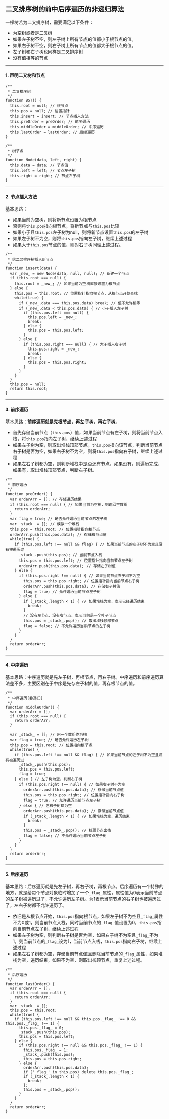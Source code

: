 ## 二叉排序树的前中后序遍历的非递归算法
一棵树若为二叉排序树，需要满足以下条件：
 - 为空树或者是二叉树
 - 如果左子树不空，则左子树上所有节点的值都小于根节点的值。
 - 如果右子树不空，则右子树上所有节点的值都大于根节点的值。
 - 左子树和右子树也同样是二叉排序树
 - 没有值相等的节点
--- ---
#### 1. 声明二叉树和节点
```
/**
 * 二叉排序树
 */
function BST() {
  this.root = null; // 根节点
  this.pos = null; // 位置指针
  this.insert = insert; // 节点插入方法
  this.preOrder = preOrder; // 前序遍历
  this.middleOrder = middleOrder; // 中序遍历
  this.lastOrder = lastOrder; // 后续遍历
}

/**
 * 树节点
 */
function Node(data, left, right) {
  this.data = data; // 节点值
  this.left = left; // 节点左子树
  this.right = right; // 节点右子树
}
```
--- ---
#### 2. 节点插入方法
基本思路：
 - 如果当前为空树，则将新节点设置为根节点
 - 否则将`this.pos`指向根节点，将新节点与`this.pos`比较
 - 如果小于且`this.pos`左子树为null，则将新节点设置`this.pos`的左子树
 - 如果左子树不为空，则将`this.pos`指向左子树，继续上述过程
 - 如果大于`this.pos`节点的值，则对右子树同理上述过程。
```
/**
 * 给二叉排序树插入新节点
 */
function insert(data) {
  var _new_ = new Node(data, null, null); // 新建一个节点
  if (this.root === null) {
    this.root = _new_; // 如果当前为空树直接设置为根节点
  } else {
    this.pos = this.root; // 位置指针指向根节点，从根节点开始查找
    while(true) {
      if (_new_.data === this.pos.data) break; // 值不允许相等
      if (_new_.data < this.pos.data) { // 小于插入左子树
        if (this.pos.left === null) {
          this.pos.left = _new_;
          break;
        } else {
          this.pos = this.pos.left;
        }
      } else {
        if (this.pos.right === null) { // 大于插入右子树
          this.pos.right = _new_;
          break;
        } else {
          this.pos = this.pos.right;
        }
      }
    }
  }
  this.pos = null;
  return this.root;
}
```
--- ---
#### 3. 前序遍历
基本思路：**前序遍历就是先根节点，再左子树，再右子树**。
 - 首先存储当前节点（`this.pos`）值，如果当前节点有左子树，则将当前节点入栈，将`this.pos`指向左子树，继续上述过程
 - 如果左子树为空，则取出堆栈顶部节点，`this.pos`指向该节点，判断当前节点右子树是否为空，如果右子树不为空，则将`this.pos`指向右子树，继续上述过程
 - 如果左右子树都为空，则判断堆栈中是否还有节点，如果没有，则遍历完成，如果有，取出堆栈顶部节点，判断右子树。
```
/**
 * 前序遍历
 */
function preOrder() {
  var orderArr = []; // 存储遍历结果
  if (this.root === null) { // 如果当前为空树，则返回空数组
    return orderArr;
  }
  var flag = true; // 是否允许遍历当前节点的左子树
  var _stack_ = []; // 模拟一个堆栈
  this.pos = this.root; // 位置指针指向根节点
  orderArr.push(this.pos.data); // 存储根节点值
  while(true) {
    if (this.pos.left !== null && flag) { // 如果当前节点的左子树不为空且没有被遍历过
      _stack_.push(this.pos); // 当前节点入栈
      this.pos = this.pos.left; // 位置指针指向当前节点左子树
      orderArr.push(this.pos.data); // 存储左子树值
    } else {
      if (this.pos.right !== null) { // 如果当前节点右子树不为空
        this.pos = this.pos.right; // 位置指针指向当前节点右子树
        orderArr.push(this.pos.data); // 存储右子树值
        flag = true; // 允许遍历当前节点左子树
      } else {
        if (_stack_.length < 1) { // 如果堆栈为空，表示已经遍历结束
          break;
        }
        // 没有左节点，没有右节点，表示当前是一个叶子节点
        this.pos = _stack_.pop(); // 取出堆栈顶部节点
        flag = false; // 不允许遍历当前节点的左子树
      }
    }
  }
  return orderArr;
}
```
--- ---
#### 4. 中序遍历
基本思路：中序遍历就是先左子树，再根节点，再右子树。中序遍历和前序遍历算法差不多，主要区别在于中序是先存左子树的值，再存根节点的值。
```
/**
 * 中序遍历(非递归)
 */
function middleOrder() {
  var orderArr = [];
  if (this.root === null) {
    return orderArr;
  }

  var _stack_ = []; // 用一个数组作为栈
  var flag = true; // 是否允许遍历左子树
  this.pos = this.root; // 位置指向根节点
  while(true) {
    if (this.pos.left !== null && flag) { // 如果当前节点的左子树不为空且没有被遍历过
      _stack_.push(this.pos); 
      this.pos = this.pos.left;
      flag = true;
    } else { // 左子树为空，判断右子树
      if (this.pos.right !== null) { // 如果右子树不为空 
        orderArr.push(this.pos.data); // 存储当前节点值
        this.pos = this.pos.right; // 位置指针指向右子树
        flag = true; // 允许遍历当前节点左子树
      } else { // 左右子树都为空
        orderArr.push(this.pos.data); // 存储当前节点值
        if (_stack_.length < 1) { // 如果堆栈为空，遍历结束
          break;
        }
        this.pos = _stack_.pop(); // 栈顶节点出栈
        flag = false; // 不允许遍历当前节点左子树
      }
    }
  }
  return orderArr;
}
```
--- ---
#### 5. 后序遍历
基本思路：后序遍历就是先左子树，再右子树，再根节点。后序遍历有一个特殊的地方，就是给每个节点对象临时增加了一个`_flag_`属性，属性值为0表示当前节点的左子树被遍历过了，不允许遍历左子树。为1表示当前节点的右子树也被遍历过了，左右子树都不允许遍历了。
 - 依旧是从根节点开始，`this.pos`指向根节点，如果左子树不为空且`_flag_`属性不为0或1，则当前节点入栈，同时当前节点的`_flag_`值设置为0，`this.pos`指向当前节点左子树，继续上述过程
 - 如果左子树为空，则判断右子树是否为空，如果右子树不为空且`_flag_`不为1，则当前节点的`_flag_`设为1，当前节点入栈，`this.pos`指向右子树，继续上述过程
 - 如果左右子树都为空，存储当前节点值且删除当前节点的`_flag_`属性，如果堆栈为空，遍历结束，如果不为空，则取出栈顶节点，重复上述过程。
```
/**
 * 后序遍历
 */
function lastOrder() {
  var orderArr = [];
  if (this.root === null) {
    return orderArr;
  }
  var _stack_ = [];
  this.pos = this.root;
  while(true) {
    if (this.pos.left !== null && this.pos._flag_ !== 0 && this.pos._flag_ !== 1) {
      this.pos._flag_ = 0;
      _stack_.push(this.pos);
      this.pos = this.pos.left;
    } else {
      if (this.pos.right !== null && this.pos._flag_ !== 1) {
        this.pos._flag_ = 1;
        _stack_.push(this.pos);
        this.pos = this.pos.right;
      } else {
        orderArr.push(this.pos.data);
        if ('_flag_' in this.pos) delete this.pos._flag_;
        if (_stack_.length < 1) {
          break;
        };
        this.pos = _stack_.pop();
      }
    }
  }
  return orderArr;
}
```





